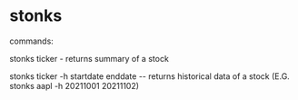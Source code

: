 # stonks
commands:

stonks ticker - returns summary of a stock

stonks ticker -h startdate enddate -- returns historical data of a stock (E.G. stonks aapl -h 20211001 20211102)
